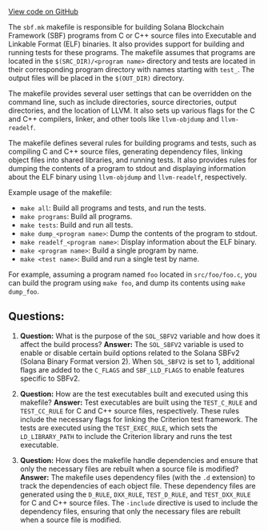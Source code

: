 
[View code on GitHub](https://github.com/solana-labs/solana/blob/master/sdk/sbf/c/sbf.mk)

The `sbf.mk` makefile is responsible for building Solana Blockchain Framework (SBF) programs from C or C++ source files into Executable and Linkable Format (ELF) binaries. It also provides support for building and running tests for these programs. The makefile assumes that programs are located in the `$(SRC_DIR)/<program name>` directory and tests are located in their corresponding program directory with names starting with `test_`. The output files will be placed in the `$(OUT_DIR)` directory.

The makefile provides several user settings that can be overridden on the command line, such as include directories, source directories, output directories, and the location of LLVM. It also sets up various flags for the C and C++ compilers, linker, and other tools like `llvm-objdump` and `llvm-readelf`.

The makefile defines several rules for building programs and tests, such as compiling C and C++ source files, generating dependency files, linking object files into shared libraries, and running tests. It also provides rules for dumping the contents of a program to stdout and displaying information about the ELF binary using `llvm-objdump` and `llvm-readelf`, respectively.

Example usage of the makefile:

- `make all`: Build all programs and tests, and run the tests.
- `make programs`: Build all programs.
- `make tests`: Build and run all tests.
- `make dump_<program name>`: Dump the contents of the program to stdout.
- `make readelf_<program name>`: Display information about the ELF binary.
- `make <program name>`: Build a single program by name.
- `make <test name>`: Build and run a single test by name.

For example, assuming a program named `foo` located in `src/foo/foo.c`, you can build the program using `make foo`, and dump its contents using `make dump_foo`.
## Questions: 
 1. **Question:** What is the purpose of the `SOL_SBFV2` variable and how does it affect the build process?
   **Answer:** The `SOL_SBFV2` variable is used to enable or disable certain build options related to the Solana SBFv2 (Solana Binary Format version 2). When `SOL_SBFV2` is set to 1, additional flags are added to the `C_FLAGS` and `SBF_LLD_FLAGS` to enable features specific to SBFv2.

2. **Question:** How are the test executables built and executed using this makefile?
   **Answer:** Test executables are built using the `TEST_C_RULE` and `TEST_CC_RULE` for C and C++ source files, respectively. These rules include the necessary flags for linking the Criterion test framework. The tests are executed using the `TEST_EXEC_RULE`, which sets the `LD_LIBRARY_PATH` to include the Criterion library and runs the test executable.

3. **Question:** How does the makefile handle dependencies and ensure that only the necessary files are rebuilt when a source file is modified?
   **Answer:** The makefile uses dependency files (with the `.d` extension) to track the dependencies of each object file. These dependency files are generated using the `D_RULE`, `DXX_RULE`, `TEST_D_RULE`, and `TEST_DXX_RULE` for C and C++ source files. The `-include` directive is used to include the dependency files, ensuring that only the necessary files are rebuilt when a source file is modified.